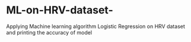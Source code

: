 # ML-on-HRV-dataset-
Applying Machine learning algorithm Logistic Regression on HRV dataset and printing the accuracy of model
